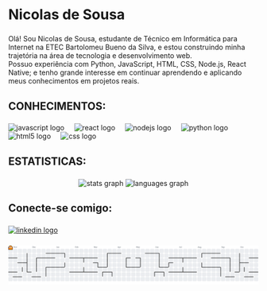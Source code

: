 <h1 align="left">Nicolas de Sousa</h1>

###

<p align="left">Olá! Sou Nicolas de Sousa, estudante de Técnico em Informática para Internet na ETEC Bartolomeu Bueno da Silva, e estou construindo minha trajetória na área de tecnologia e desenvolvimento web.<br>Possuo experiência com Python, JavaScript, HTML, CSS, Node.js, React Native; e tenho grande interesse em continuar aprendendo e aplicando meus conhecimentos em projetos reais.</p>

###

<h2 align="left">CONHECIMENTOS:</h2>

###

<div align="left">
  <img src="https://cdn.jsdelivr.net/gh/devicons/devicon/icons/javascript/javascript-original.svg" height="40" alt="javascript logo"  />
  <img width="12" />
  <img src="https://cdn.jsdelivr.net/gh/devicons/devicon/icons/react/react-original.svg" height="40" alt="react logo"  />
  <img width="12" />
  <img src="https://cdn.jsdelivr.net/gh/devicons/devicon/icons/nodejs/nodejs-original.svg" height="40" alt="nodejs logo"  />
  <img width="12" />
  <img src="https://cdn.jsdelivr.net/gh/devicons/devicon/icons/python/python-original.svg" height="40" alt="python logo"  />
  <img width="12" />
  <img src="https://cdn.jsdelivr.net/gh/devicons/devicon/icons/html5/html5-original.svg" height="40" alt="html5 logo"  />
  <img width="12" />
  <img src="https://cdn.jsdelivr.net/gh/devicons/devicon/icons/css3/css3-original.svg" height="40" alt="css logo"  />
</div>

###

<h2 align="left">ESTATISTICAS:</h2>

###

<div align="center">
  <img src="https://github-readme-stats.vercel.app/api?username=NicolasSousa1&hide_title=false&hide_rank=false&show_icons=true&include_all_commits=true&count_private=true&disable_animations=false&theme=dracula&locale=en&hide_border=false&order=1" height="150" alt="stats graph"  />
  <img src="https://github-readme-stats.vercel.app/api/top-langs?username=NicolasSousa1&locale=en&hide_title=false&layout=compact&card_width=320&langs_count=5&theme=dracula&hide_border=false&order=2" height="150" alt="languages graph"  />
</div>

###

<h2 align="left">Conecte-se comigo:</h2>

###

<div align="left">
  <a href="www.linkedin.com/in/nicolas-sousa1" target="_blank">
    <img src="https://raw.githubusercontent.com/maurodesouza/profile-readme-generator/master/src/assets/icons/social/linkedin/default.svg" width="52" height="40" alt="linkedin logo"  />
  </a>
</div>

###

<picture>
  <source media="(prefers-color-scheme: dark)" srcset="https://raw.githubusercontent.com/NicolasSousa1/NicolasSousa1/output/pacman-contribution-graph-dark.svg">
  <source media="(prefers-color-scheme: light)" srcset="https://raw.githubusercontent.com/NicolasSousa1/NicolasSousa1/output/pacman-contribution-graph.svg">
  <img alt="pacman contribution graph" src="https://raw.githubusercontent.com/NicolasSousa1/NicolasSousa1/output/pacman-contribution-graph.svg">
</picture>

###
